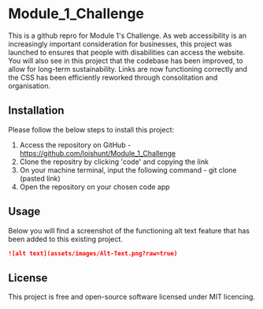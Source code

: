 # Module_1_Challenge
This is a github repro for Module 1's Challenge. As web accessibility is an increasingly important consideration for businesses, this project was launched to ensures that people with disabilities can access the website. You will also see in this project that the codebase has been improved, to allow for long-term sustainability. Links are now functioning correctly and the CSS has been efficiently reworked through consolitation and organisation.


## Installation

Please follow the below steps to install this project:
1. Access the repository on GitHub - https://github.com/loishunt/Module_1_Challenge
2. Clone the repositry by clicking 'code' and copying the link
3. On your machine terminal, input the following command - git clone (pasted link)
4. Open the repository on your chosen code app


## Usage 

Below you will find a screenshot of the functioning alt text feature that has been added to this existing project.

```md
![alt text](assets/images/Alt-Text.png?raw=true)
```

## License

This project is free and open-source software licensed under MIT licencing.



